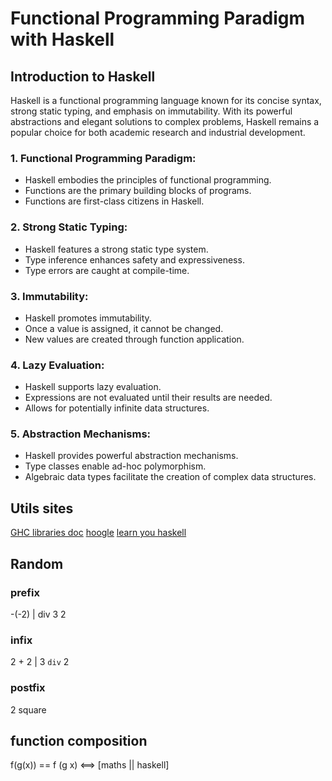 # Functional Programming Paradigm with Haskell

## Introduction to Haskell

Haskell is a functional programming language known for its concise syntax, strong static typing, and emphasis on immutability. With its powerful abstractions and elegant solutions to complex problems, Haskell remains a popular choice for both academic research and industrial development.

### 1. Functional Programming Paradigm:

- Haskell embodies the principles of functional programming.
- Functions are the primary building blocks of programs.
- Functions are first-class citizens in Haskell.

### 2. Strong Static Typing:

- Haskell features a strong static type system.
- Type inference enhances safety and expressiveness.
- Type errors are caught at compile-time.

### 3. Immutability:

- Haskell promotes immutability.
- Once a value is assigned, it cannot be changed.
- New values are created through function application.

### 4. Lazy Evaluation:

- Haskell supports lazy evaluation.
- Expressions are not evaluated until their results are needed.
- Allows for potentially infinite data structures.

### 5. Abstraction Mechanisms:

- Haskell provides powerful abstraction mechanisms.
- Type classes enable ad-hoc polymorphism.
- Algebraic data types facilitate the creation of complex data structures.

## Utils sites

[GHC libraries doc](https://downloads.haskell.org/ghc/latest/docs/libraries/)
[hoogle](https://hoogle.haskell.org/)
[learn you haskell](https://learnyouahaskell.github.io/introduction.html#about-this-tutorial)

## Random

### prefix

-(-2) | div 3 2

### infix

2 + 2 | 3 `div` 2

### postfix

2 square

## function composition

f(g(x)) == f (g x) <==> [maths || haskell]
